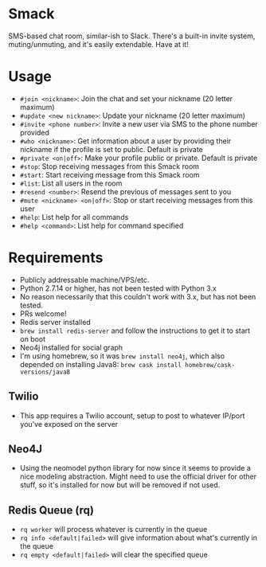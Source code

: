# Smack
SMS-based chat room, similar-ish to Slack. There's a built-in invite system, muting/unmuting, and it's easily extendable. Have at it!

# Usage
* `#join <nickname>`: Join the chat and set your nickname (20 letter maximum)
* `#update <new nickname>`: Update your nickname (20 letter maximum)
* `#invite <phone number>`: Invite a new user via SMS to the phone number provided
* `#who <nickname>`: Get information about a user by providing their nickname if the profile is set to public. Default is private
* `#private <on|off>`: Make your profile public or private. Default is private
* `#stop`: Stop receiving messages from this Smack room
* `#start`: Start receiving message from this Smack room
* `#list`: List all users in the room
* `#resend <number>`: Resend the previous <number> of messages sent to you
* `#mute <nickname> <on|off>`: Stop or start receiving messages from this user
* `#help`: List help for all commands
* `#help <command>`: List help for command specified

# Requirements
* Publicly addressable machine/VPS/etc.
* Python 2.7.14 or higher, has not been tested with Python 3.x 
 * No reason necessarily that this couldn't work with 3.x, but has not been tested.
  * PRs welcome!
* Redis server installed
 * `brew install redis-server` and follow the instructions to get it to start on boot
* Neo4j installed for social graph
 * I'm using homebrew, so it was `brew install neo4j`, which also depended on installing Java8: `brew cask install homebrew/cask-versions/java8`
## Twilio
* This app requires a Twilio account, setup to post to whatever IP/port you've exposed on the server
## Neo4J
* Using the neomodel python library for now since it seems to provide a nice modeling abstraction. Might need to use the official driver for other stuff, so it's installed for now but will be removed if not used.
## Redis Queue (rq)
* `rq worker` will process whatever is currently in the queue
* `rq info <default|failed>` will give information about what's currently in the queue
* `rq empty <default|failed>` will clear the specified queue
